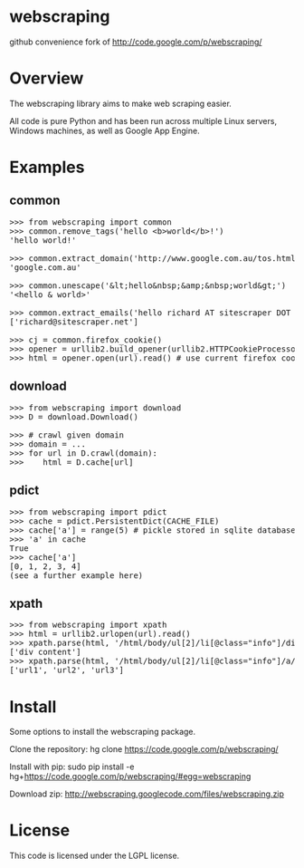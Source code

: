 webscraping
===========

github convenience fork of http://code.google.com/p/webscraping/


Overview
========

The webscraping library aims to make web scraping easier.

All code is pure Python and has been run across multiple Linux servers, Windows machines, as well as Google App Engine.

Examples
========

common
------

<pre>
>>> from webscraping import common
>>> common.remove_tags('hello &lt;b&gt;world&lt;/b&gt;!')
'hello world!'

>>> common.extract_domain('http://www.google.com.au/tos.html')
'google.com.au'

>>> common.unescape('&amp;lt;hello&amp;nbsp;&amp;amp;&amp;nbsp;world&amp;gt;')
'&lt;hello &amp; world&gt;'

>>> common.extract_emails('hello richard AT sitescraper DOT net world')
['richard@sitescraper.net']

>>> cj = common.firefox_cookie()
>>> opener = urllib2.build_opener(urllib2.HTTPCookieProcessor(cj))
>>> html = opener.open(url).read() # use current firefox cookies to access url
</pre>


download
--------

<pre>
>>> from webscraping import download
>>> D = download.Download()

>>> # crawl given domain
>>> domain = ...
>>> for url in D.crawl(domain):
>>>    html = D.cache[url]
</pre>


pdict
-----

<pre>
>>> from webscraping import pdict 
>>> cache = pdict.PersistentDict(CACHE_FILE)
>>> cache['a'] = range(5) # pickle stored in sqlite database
>>> 'a' in cache
True
>>> cache['a']
[0, 1, 2, 3, 4]
(see a further example here)
</pre>

xpath
-----

<pre>
>>> from webscraping import xpath
>>> html = urllib2.urlopen(url).read()
>>> xpath.parse(html, '/html/body/ul[2]/li[@class="info"]/div[1]')
['div content']
>>> xpath.parse(html, '/html/body/ul[2]/li[@class="info"]/a/@href')
['url1', 'url2', 'url3']
</pre>

Install
=======

Some options to install the webscraping package.

Clone the repository: hg clone https://code.google.com/p/webscraping/

Install with pip: sudo pip install -e hg+https://code.google.com/p/webscraping/#egg=webscraping

Download zip: http://webscraping.googlecode.com/files/webscraping.zip

License
=======

This code is licensed under the LGPL license.